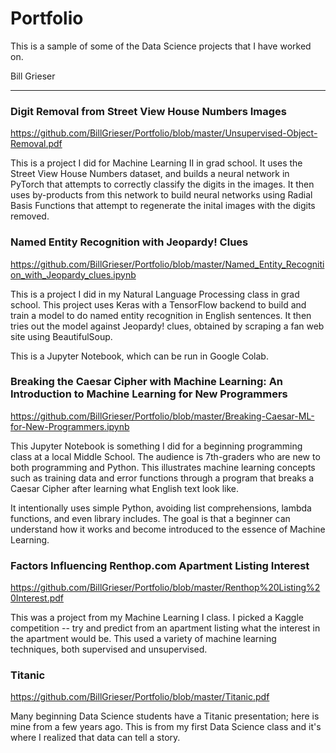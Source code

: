 # Portfolio
This is a sample of some of the Data Science projects that I have worked on. 

Bill Grieser

----

### Digit Removal from Street View House Numbers Images

https://github.com/BillGrieser/Portfolio/blob/master/Unsupervised-Object-Removal.pdf

This is a project I did for Machine Learning II in grad school. It uses the Street View House Numbers dataset, and builds a neural network in PyTorch that attempts to correctly classify the digits in the images. It then uses by-products from this network to build neural networks using Radial Basis Functions that attempt to regenerate the inital images with the digits removed. 

### Named Entity Recognition with Jeopardy! Clues

https://github.com/BillGrieser/Portfolio/blob/master/Named_Entity_Recognition_with_Jeopardy_clues.ipynb

This is a project I did in my Natural Language Processing class in grad school. This project uses Keras with a TensorFlow backend to build and train a model to do named entity recognition in English sentences. It then tries out the model against Jeopardy! clues, obtained by scraping a fan web site using BeautifulSoup.

This is a Jupyter Notebook, which can be run in Google Colab.

### Breaking the Caesar Cipher with Machine Learning: An Introduction to Machine Learning for New Programmers

https://github.com/BillGrieser/Portfolio/blob/master/Breaking-Caesar-ML-for-New-Programmers.ipynb

This Jupyter Notebook is something I did for a beginning programming class at a local Middle School. The audience is 7th-graders who are new to both programming and Python. This illustrates machine learning concepts such as training data and error functions through a program that breaks a Caesar Cipher after learning what English text look like.

It intentionally uses simple Python, avoiding list comprehensions, lambda functions, and even library includes. The goal is that a beginner can understand how it works and become introduced to the essence of Machine Learning.

### Factors Influencing Renthop.com Apartment Listing Interest

https://github.com/BillGrieser/Portfolio/blob/master/Renthop%20Listing%20Interest.pdf

This was a project from my Machine Learning I class. I picked a Kaggle competition -- try and predict from an apartment listing what the interest in the apartment would be. This used a variety of machine learning techniques, both supervised and unsupervised. 

### Titanic

https://github.com/BillGrieser/Portfolio/blob/master/Titanic.pdf

Many beginning Data Science students have a Titanic presentation; here is mine from a few years ago. This is from my first Data Science class and it's where I realized that data can tell a story.






